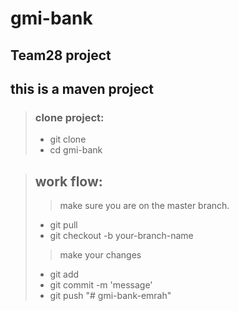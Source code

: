# gmi-bank

 

## Team28 project

## this is a maven project

> ### clone project:
> - git clone 
> - cd gmi-bank

> ## work flow:
>> make sure you are on the master branch.
> - git pull
> - git checkout -b your-branch-name
>> make your changes
> - git add <file name>
> - git commit -m 'message'
> - git push
"# gmi-bank-emrah" 
